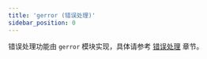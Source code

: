 ```yaml
---
title: 'gerror (错误处理)'
sidebar_position: 0
---
```


错误处理功能由 `gerror` 模块实现，具体请参考 [错误处理](output/goframe-v1.14-md/核心组件/错误处理) 章节。